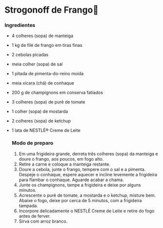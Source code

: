 # Strogonoff de Frango:chicken:

### Ingredientes

- 4 colheres (sopa) de manteiga

- 1 kg de filé de frango em tiras finas

- 2 cebolas picadas

- meia colher (sopa) de sal

- 1 pitada de pimenta-do-reino moída

- meia xícara (chá) de conhaque

- 200 g de champignons em conserva fatiados

- 3 colheres (sopa) de purê de tomate

- 1 colher (sopa) de mostarda

- 2 colheres (sopa) de ketchup

- 1 lata de NESTLÉ® Creme de Leite

  ### Modo de preparo

  1. Em uma frigideira grande, derreta três colheres (sopa) da manteiga e doure o frango, aos poucos, em fogo alto.
  2. Retire a carne e coloque a manteiga restante.
  3. Doure a cebola, junte o frango, tempere com o sal e a pimenta. Despeje o conhaque, espere aquecer e incline levemente a frigideira para flambar o conhaque. Aguarde acabar a chama.
  4. Junte os champignons, tampe a frigideira e deixe por alguns minutos.
  5. Acrescente o purê de tomate, a mostarda e o ketchup, misture bem. Abaixe o fogo, deixe por cerca de 5 minutos, com a frigideira tampada.
  6. Incorpore delicadamente o NESTLÉ Creme de Leite e retire do fogo antes de ferver.
  7. Sirva com arroz branco.